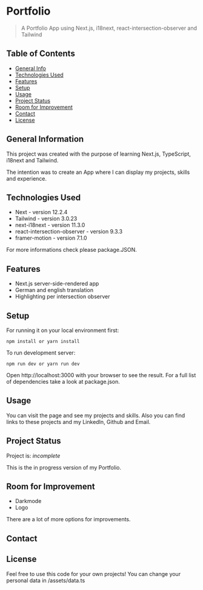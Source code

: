 # Portfolio

> A Portfolio App using Next.js, i18next, react-intersection-observer and Tailwind

## Table of Contents

- [General Info](#general-information)
- [Technologies Used](#technologies-used)
- [Features](#features)
- [Setup](#setup)
- [Usage](#usage)
- [Project Status](#project-status)
- [Room for Improvement](#room-for-improvement)
- [Contact](#contact)
- [License](#license)

## General Information

This project was created with the purpose of learning Next.js, TypeScript, i18next and Tailwind.

The intention was to create an App where I can display my projects, skills and experience.

## Technologies Used

- Next - version 12.2.4
- Tailwind - version 3.0.23
- next-i18next - version 11.3.0
- react-intersection-observer - version 9.3.3
- framer-motion - version 7.1.0

For more informations check please package.JSON.

## Features

- Next.js server-side-rendered app
- German and english translation
- Highlighting per intersection observer

## Setup

For running it on your local environment first:

`npm install or yarn install`

To run development server:

`npm run dev or yarn run dev`

Open http://localhost:3000 with your browser to see the result.
For a full list of dependencies take a look at package.json.

## Usage

You can visit the page and see my projects and skills. Also you can find links to these projects and my LinkedIn, Github and Email.

## Project Status

Project is: _incomplete_

This is the in progress version of my Portfolio.

## Room for Improvement

- Darkmode
- Logo

There are a lot of more options for improvements.

## Contact

## License

Feel free to use this code for your own projects!
You can change your personal data in /assets/data.ts

